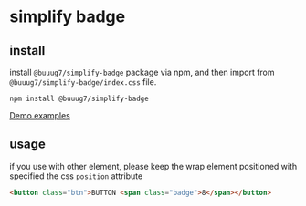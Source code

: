 # simplify badge

## install

install `@buuug7/simplify-badge` package via npm, and then import from `@buuug7/simplify-badge/index.css` file.

```
npm install @buuug7/simplify-badge
```

[Demo examples](https://buuug7.github.io/simplify/badge/index.html)

## usage

if you use with other element, please keep the wrap element positioned with specified the css `position` attribute

```html
<button class="btn">BUTTON <span class="badge">8</span></button>
```
